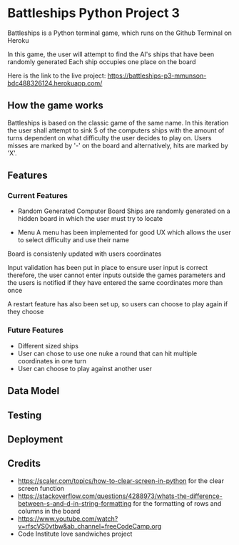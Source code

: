 # Battleships Python Project 3
Battleships is a Python terminal game, which runs on the Github Terminal on Heroku

In this game, the user will attempt to find the AI's ships that have been randomly generated
Each ship occupies one place on the board

Here is the link to the live project: https://battleships-p3-mmunson-bdc488326124.herokuapp.com/


## How the game works

Battleships is based on the classic game of the same name.
In this iteration the user shall attempt to sink 5 of the computers 
ships with the amount of turns dependent on what difficulty the 
user decides to play on. Users misses are marked by '-' on the board 
and alternatively, hits are marked by 'X'.


## Features
   ### Current Features
   * Random Generated Computer Board
Ships are randomly generated on a hidden board in which the user must try to locate

   * Menu
A menu has been implemented for good UX which allows the user to select difficulty and use their name

Board is consistenly updated with users coordinates

Input validation has been put in place to ensure user input is correct therefore, the user cannot
enter inputs outside the games parameters and the users is notified if they have entered the same 
coordinates more than once

A restart feature has also been set up, so users can choose to play again if they choose

   ### Future Features
* Different sized ships
* User can chose to use one nuke a round that can hit multiple coordinates in one turn
* User can choose to play against another user


## Data Model

## Testing

## Deployment

## Credits
* https://scaler.com/topics/how-to-clear-screen-in-python for the clear screen function
* https://stackoverflow.com/questions/4288973/whats-the-difference-between-s-and-d-in-string-formatting for the formatting of rows and columns in the board
* https://www.youtube.com/watch?v=rfscVS0vtbw&ab_channel=freeCodeCamp.org
* Code Institute love sandwiches project
